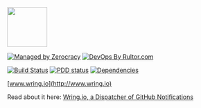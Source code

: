 <img src="http://www.wring.io/images/logo.svg" height="92" width="92"/>

[![Managed by Zerocracy](http://www.0crat.com/badge/C7FCB1EQN.svg)](http://www.0crat.com/p/C7FCB1EQN)
[![DevOps By Rultor.com](http://www.rultor.com/b/yegor256/wring)](http://www.rultor.com/p/yegor256/wring)

[![Build Status](https://travis-ci.org/yegor256/wring.svg?branch=master)](https://travis-ci.org/yegor256/wring)
[![PDD status](http://www.0pdd.com/svg?name=yegor256/wring)](http://www.0pdd.com/p?name=teamed/yegor256/wring)
[![Dependencies](https://www.versioneye.com/user/projects/571357defcd19a0051855a9a/badge.svg?style=flat)](https://www.versioneye.com/user/projects/571357defcd19a0051855a9a)

[www.wring.io](http://www.wring.io)

Read about it here:
[Wring.io, a Dispatcher of GitHub Notifications](http://www.yegor256.com/2016/03/15/wring-dispatcher-github-notifications.html)
